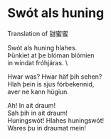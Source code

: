 # Swót als huning

Translation of 甜蜜蜜

Swót als huning hlahes. \
Þünkiet at þe blóman blómien \
in windat fróhjáras. \

Hwar was? Hwar häf þih sehen? \
Hlah þein is sjus fórbekennid, \
aver ne kann hügiun.

Ah! In ait draum! \
Sah þih in ait draum! \
Huningswót! Hlahes huningswót! \
Wares þu in draumat mein!

